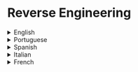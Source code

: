 # Reverse Engineering

<details>
  <summary>English</summary>
  
  ### Materials
- [Reverse Engineering - Wikipedia](https://en.wikipedia.org/wiki/Reverse_engineering)
- [Reddit](https://www.reddit.com/r/ReverseEngineering/)
- [Beginners RE](https://beginners.re/)
- [RE Lecture](https://www.cs.tau.ac.il/~tromer/courses/infosec11/lecture9.pdf)
- [Road to RE](https://medium.com/secjuice/the-road-to-reverse-engineering-malware-7c0bc1bda9d2)
- [RE using Radare2](https://medium.com/@jacob16682/reverse-engineering-using-radare2-588775ea38d5)
- [Reversing with IDA](https://jlospinoso.github.io/developing/software/software%20engineering/reverse%20engineering/assembly/2015/03/06/reversing-with-ida.html)
- [Reversing a multi stage binary](https://0x00sec.org/t/tutorial-reversing-a-multi-stage-binary-step-by-step/2692)
- [RE Instruments File Format](http://jamie-wong.com/post/reverse-engineering-instruments-file-format/)
- [How to crack a Binary File](http://www.iwriteiam.nl/Ha_HTCABFF.html)
- [Awesome RE](https://github.com/tylerha97/awesome-reversing)
- [RE Linux ELF](http://repository.root-me.org/Reverse%20Engineering/x86/Unix/EN%20-%20Reverse%20engineering%20Linux%20ELF%20binaries%20on%20the%20x86%20platform.pdf)
- [RE Resources](https://github.com/wtsxDev/reverse-engineering)
- [Reversing ARM](http://zygosec.com/post1.html)
- [LiveOverFlow Tutorials](https://liveoverflow.com/binary_hacking/reverse_engineering.html)
- [Primer to RE](https://puri.sm/posts/primer-to-reverse-engineering/)
- [Reverse Engineering Resources](https://pewpewthespells.com/re.html)
- [RE Linux x86](http://repository.root-me.org/Reverse%20Engineering/x86/Unix/EN%20-%20Reverse%20engineering%20linux%20x86%20binaries.pdf)
- [How to Learn RE](https://gynvael.coldwind.pl/?id=664)
- [Secrets of RE](https://www.foo.be/cours/dess-20122013/b/Eldad_Eilam-Reversing__Secrets_of_Reverse_Engineering-Wiley(2005).pdf)
- [x86 Assembly for RE](https://sensepost.com/blogstatic/2014/01/SensePost_crash_course_in_x86_assembly-.pdf)
- [X86 Disassembly](https://en.wikibooks.org/wiki/X86_Disassembly)
- [Radare2 Intro](https://sushant94.me/2015/05/31/Introduction_to_radare2/)
- [A Journey into Radare2](https://www.megabeets.net/a-journey-into-radare-2-part-1/)
- [Disassembling with Radare2](https://www.linuxdays.cz/2017/video/Tomas_Antecky-Disassembling_with_radare2.pdf)
- [RE using Linux GDB](https://medium.com/@rickharris_dev/reverse-engineering-using-linux-gdb-a99611ab2d32)
- [GDB for RE](http://legacydirs.umiacs.umd.edu/~tdumitra/courses/ENEE757/Fall15/misc/gdb_tutorial.html)
- [RE in Computer Applications](https://www.t-gr.com/fotis/books/re.pdf)
- [Reversing Basics](https://www.exploit-db.com/docs/english/16981-reversing-basics---a-practical-approach-%5Btutorial%5D.pdf)
- [Tools and Basic RE](http://security.cs.rpi.edu/courses/binexp-spring2015/lectures/2/02_lecture.pdf)
- [Reversing with Radare2](https://radare.org/get/rwr2-overdrive-2016.pdf)
- [Useful commands](https://exitno.de/reversing/)
- [Radare2 Tutorials](https://github.com/ifding/radare2-tutorial)
- [Radare2 Book](https://radare.gitbooks.io/radare2book/content/first_steps/history.html)
- [Understand What a Linux Binary is Doing](https://unix.stackexchange.com/questions/418354/understanding-what-a-linux-binary-is-doing)
- [Pwn Tools Tutorial](https://github.com/Gallopsled/pwntools-tutorial)
- [Cutter](https://radareorg.github.io/cutter/)
- [Intro to RE](https://www.youtube.com/watch?v=byK0tXH5axQ&amp;list=PL416CEDF4A931DB0D)
- [RE and Exploit Dev](https://www.youtube.com/watch?v=8V4mFJIdjhQ&amp;list=PLtNErhYMkHnHbpmZBw_IC207wh5oLtw_F)
- [John Hammond](https://www.youtube.com/watch?v=xnGNStPg4GI&amp;list=PL1H1sBF1VAKXYkYf20zni60THPxkbSC8i)
- [Reversing for Newbies](https://www.youtube.com/watch?v=wqzZB31zDSs&amp;list=PLcFUp5WYCxVYeR7AgsmjzGW6PjamaY6JO)
- [Reverse Engineering Basics](https://www.youtube.com/watch?v=a2EkORFcSZo)
</details>

<details>
  <summary>Portuguese</summary>
  
  ### Materials
- [Curso de Engenharia Reversa Online](https://www.youtube.com/watch?v=IkUfXfnnKH4&amp;list=PLIfZMtpPYFP6zLKlnyAeWY1I85VpyshAA)
- [Apresentação ER](http://www2.ic.uff.br/~otton/graduacao/informaticaI/apresentacoes/eng_reversa.pdf)
- [Mente Binária Fórum](https://www.mentebinaria.com.br/forums/forum/6-engenharia-reversa/)
- [ER o início de uma grande aventura](https://medium.com/@leonardomarciano/engenharia-reversa-1-in%C3%ADcio-de-uma-grande-aventura-9526447ee50e)
</details>

<details>
  <summary>Spanish</summary>
  
  ### Materials
- [Ingeniería inversa de software](http://ccom.uprrp.edu/~rarce/ccom4995/gitbook/_book/index.html)
- [underc0de forum](https://underc0de.org/foro/ingenieria-inversa/)
- [PFM Ingeniería inversa](http://www.adminso.es/recursos/Proyectos/PFM/2014_15/PFM_ingenieria_inversa/PFM_ingenieria_inversa.pdf)
- [Universidad Zaragoza](http://webdiis.unizar.es/~ftricas/Asignaturas/seguridadD/Transparencias/RicardoRodriguez.pdf)
- [Fundamentos RE](http://www.joxeankoret.com/download/fundamentos_re.pdf)
- [Ingeniería Inversa para Principiantes](https://yurichev.com/tmp/RE4B-ES.pdf)
- [Introduccion Reversing](https://www.fwhibbit.es/introduccion-reversing-0x00-introduccion)
</details>

<details>
  <summary>Italian</summary>
  
  ### Materials
- [Cos'è il Reverse Engineering](https://www.scribd.com/document/334772815/TUTORIAL-1-Cos-e-il-Reverse-Engineering)
- [Reverse Engineering](http://people.unica.it/giorgiogiacinto/files/2016/05/14.ReverseEngineering.pdf)
</details>

<details>
  <summary>French</summary>
  
  ### Materials
- [Python Reverse Engineering](https://dsec.ru/wp-content/uploads/pdf-dsec-old/7d5/7d5e8a49b25b285b37800480a41583f8.pdf)
- [Introduction au reverse engineering avec Radare2](https://jugulaire.github.io/Reverse_engineering_1/)
</details>